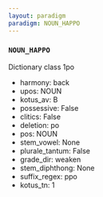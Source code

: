 ```yaml
---
layout: paradigm
paradigm: NOUN_HAPPO
---
```

### ` NOUN_HAPPO `

Dictionary class 1po
* harmony: back
* upos: NOUN
* kotus_av: B
* possessive: False
* clitics: False
* deletion: po
* pos: NOUN
* stem_vowel: None
* plurale_tantum: False
* grade_dir: weaken
* stem_diphthong: None
* suffix_regex: ppo
* kotus_tn: 1
